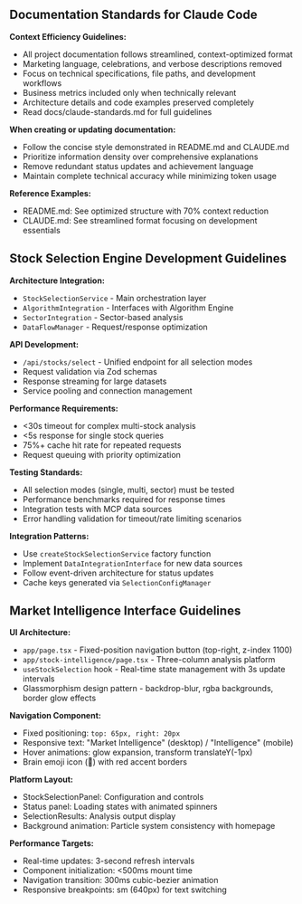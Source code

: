 ## Documentation Standards for Claude Code

**Context Efficiency Guidelines:**
- All project documentation follows streamlined, context-optimized format
- Marketing language, celebrations, and verbose descriptions removed
- Focus on technical specifications, file paths, and development workflows
- Business metrics included only when technically relevant
- Architecture details and code examples preserved completely
- Read docs/claude-standards.md for full guidelines

**When creating or updating documentation:**
- Follow the concise style demonstrated in README.md and CLAUDE.md
- Prioritize information density over comprehensive explanations
- Remove redundant status updates and achievement language
- Maintain complete technical accuracy while minimizing token usage

**Reference Examples:**
- README.md: See optimized structure with 70% context reduction
- CLAUDE.md: See streamlined format focusing on development essentials

## Stock Selection Engine Development Guidelines

**Architecture Integration:**
- `StockSelectionService` - Main orchestration layer
- `AlgorithmIntegration` - Interfaces with Algorithm Engine
- `SectorIntegration` - Sector-based analysis
- `DataFlowManager` - Request/response optimization

**API Development:**
- `/api/stocks/select` - Unified endpoint for all selection modes
- Request validation via Zod schemas
- Response streaming for large datasets
- Service pooling and connection management

**Performance Requirements:**
- <30s timeout for complex multi-stock analysis
- <5s response for single stock queries
- 75%+ cache hit rate for repeated requests
- Request queuing with priority optimization

**Testing Standards:**
- All selection modes (single, multi, sector) must be tested
- Performance benchmarks required for response times
- Integration tests with MCP data sources
- Error handling validation for timeout/rate limiting scenarios

**Integration Patterns:**
- Use `createStockSelectionService` factory function
- Implement `DataIntegrationInterface` for new data sources
- Follow event-driven architecture for status updates
- Cache keys generated via `SelectionConfigManager`

## Market Intelligence Interface Guidelines

**UI Architecture:**
- `app/page.tsx` - Fixed-position navigation button (top-right, z-index 1100)
- `app/stock-intelligence/page.tsx` - Three-column analysis platform
- `useStockSelection` hook - Real-time state management with 3s update intervals
- Glassmorphism design pattern - backdrop-blur, rgba backgrounds, border glow effects

**Navigation Component:**
- Fixed positioning: `top: 65px, right: 20px`
- Responsive text: "Market Intelligence" (desktop) / "Intelligence" (mobile)
- Hover animations: glow expansion, transform translateY(-1px)
- Brain emoji icon (🧠) with red accent borders

**Platform Layout:**
- StockSelectionPanel: Configuration and controls
- Status panel: Loading states with animated spinners
- SelectionResults: Analysis output display
- Background animation: Particle system consistency with homepage

**Performance Targets:**
- Real-time updates: 3-second refresh intervals
- Component initialization: <500ms mount time
- Navigation transition: 300ms cubic-bezier animation
- Responsive breakpoints: sm (640px) for text switching